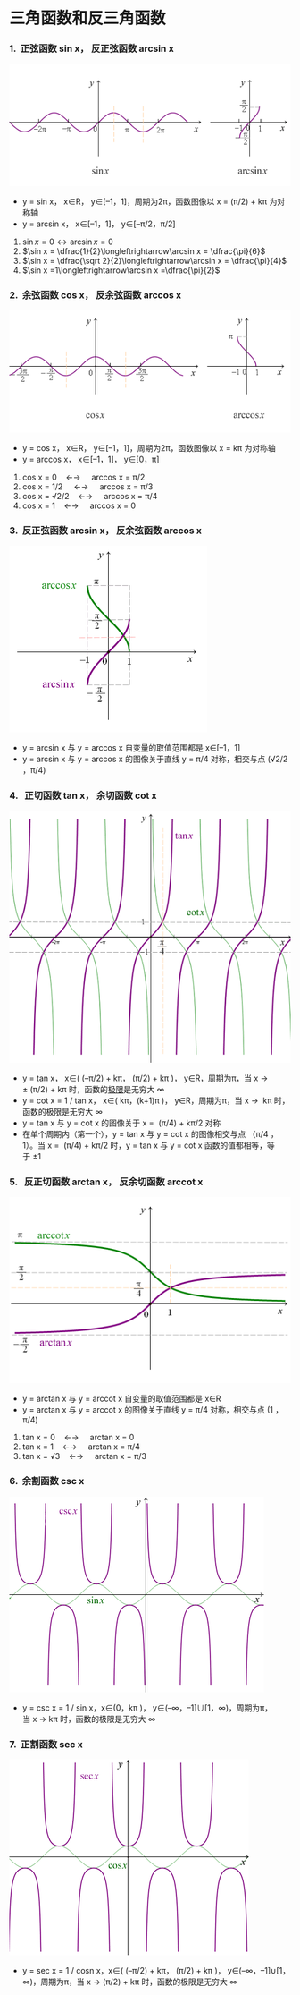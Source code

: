 # 三角函数和反三角函数

### 1.  正弦函数 sin x， 反正弦函数 arcsin x

![sinx arcsinx](assets/imgs/math/sin_arcsin.gif)

-   y = sin x， x∈R， y∈[–1，1]，周期为2π，函数图像以 x = (π/2) + kπ 为对称轴
-   y = arcsin x， x∈[–1，1]， y∈[–π/2，π/2]

1.  $\sin x=0\longleftrightarrow\arcsin x=0$
2.  $\sin x = \dfrac{1}{2}\longleftrightarrow\arcsin x = \dfrac{\pi}{6}$
3.  $\sin x = \dfrac{\sqrt 2}{2}\longleftrightarrow\arcsin x = \dfrac{\pi}{4}$
4.  $\sin x =1\longleftrightarrow\arcsin x =\dfrac{\pi}{2}$

### 2.  余弦函数 cos x， 反余弦函数 arccos x

![cosx arecosx](assets/imgs/math/cos_arecos.gif)

-   y = cos x， x∈R， y∈[–1，1]，周期为2π，函数图像以 x = kπ 为对称轴
-   y = arccos x， x∈[–1，1]， y∈[0，π]

1.  cos x = 0    ←→     arccos x = π/2
2.  cos x = 1/2     ←→     arccos x = π/3
3.  cos x = √2/2    ←→     arccos x = π/4
4.  cos x = 1    ←→     arccos x = 0 

### 3.  反正弦函数 arcsin x， 反余弦函数 arccos x

![arcsinx arccosx](assets/imgs/math/arcsinx_arccosx.gif)

-   y = arcsin x 与 y = arccos x 自变量的取值范围都是 x∈[–1，1]
-   y = arcsin x 与 y = arccos x 的图像关于直线 y = π/4 对称，相交与点 (√2/2 ，π/4)

### 4.   正切函数 tan x， 余切函数 cot x

![tanx cotx](assets/imgs/math/tan_cot.gif)

-   y = tan x， x∈( (–π/2) + kπ， (π/2) + kπ )， y∈R，周期为π，当 x → ± (π/2) + kπ 时，函数的[极限](http://math001.com/limit_function/)是无穷大 ∞
-   y = cot x = 1 / tan x， x∈( kπ，(k+1)π )， y∈R，周期为π，当 x →  kπ 时，函数的极限是无穷大 ∞
-   y = tan x 与 y = cot x 的图像关于 x =  (π/4) + kπ/2 对称
-   在单个周期内（第一个），y = tan x 与 y = cot x 的图像相交与点 （π/4 ，1）。当 x =  (π/4) + kπ/2 时，y = tan x 与 y = cot x 函数的值都相等，等于 ±1

### 5.   反正切函数 arctan x， 反余切函数 arccot x

![arctanx arccotx](assets/imgs/math/arctan_arccot.gif)

-   y = arctan x 与 y = arccot x 自变量的取值范围都是 x∈R
-   y = arctan x 与 y = arccot x 的图像关于直线 y = π/4 对称，相交与点 (1 ，π/4)

1.  tan x = 0    ←→     arctan x = 0
2.  tan x = 1    ←→     arctan x = π/4
3.  tan x = √3    ←→     arctan x = π/3

### 6.  余割函数 csc x

![cscx](assets/imgs/math/cscx.gif)

-   y = csc x = 1 / sin x，x∈(0，kπ )， y∈(–∞，–1]∪[1，∞)，周期为π，当 x → kπ 时，函数的极限是无穷大 ∞

### 7.  正割函数 sec x

![secx](assets/imgs/math/secx.gif)

-   y = sec x = 1 / cosn x，x∈( (–π/2) + kπ， (π/2) + kπ )， y∈(–∞，–1]∪[1，∞)，周期为π，当 x → (π/2) + kπ 时，函数的极限是无穷大 ∞
